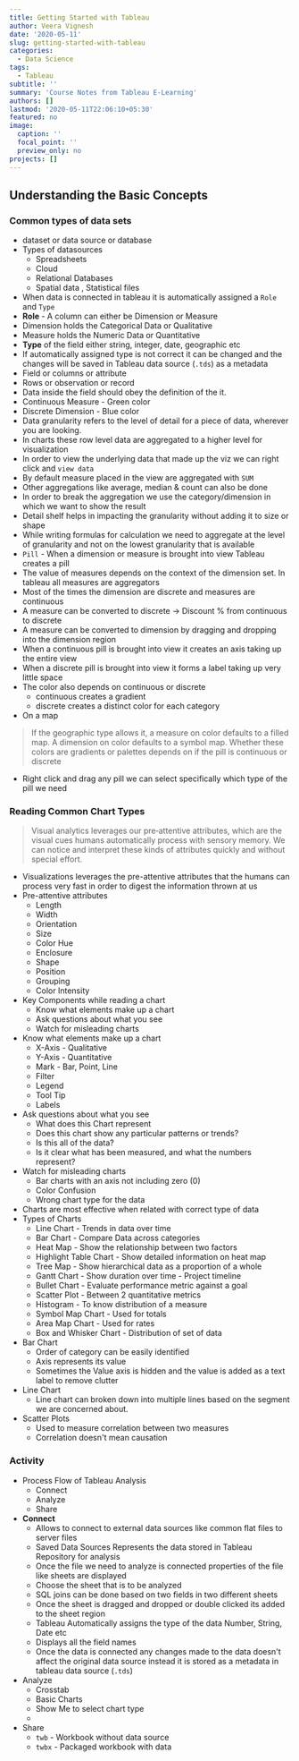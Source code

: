 ```yaml
---
title: Getting Started with Tableau
author: Veera Vignesh
date: '2020-05-11'
slug: getting-started-with-tableau
categories:
  - Data Science
tags:
  - Tableau
subtitle: ''
summary: 'Course Notes from Tableau E-Learning'
authors: []
lastmod: '2020-05-11T22:06:10+05:30'
featured: no
image:
  caption: ''
  focal_point: ''
  preview_only: no
projects: []
---
```

## Understanding the Basic Concepts

### Common types of data sets

- dataset or data source or database
- Types of datasources
  - Spreadsheets
  - Cloud
  - Relational Databases
  - Spatial data , Statistical files
- When data is connected in tableau it is automatically assigned a `Role` and `Type`
- **Role** - A column can either be Dimension or Measure
- Dimension holds the Categorical Data or Qualitative
- Measure holds the Numeric Data or Quantitative
- **Type**  of the field either string, integer, date, geographic etc
- If automatically assigned type is not correct it can be changed and the changes will be saved in Tableau data source (`.tds`) as a metadata
- Field or columns or attribute
- Rows or observation or record
- Data inside the field should obey the definition of the it.
- Continuous Measure - Green color
- Discrete Dimension - Blue color
- Data granularity refers to the level of detail for a piece of data, wherever you are looking.
- In charts these row level data are aggregated to a higher level for visualization
- In order to view the underlying data that made up the viz we can right click and `view data`
- By default measure placed in the view are aggregated with `SUM`
- Other aggregations like average, median & count can also be done
- In order to break the aggregation we use the category/dimension in which we want to show the result
- Detail shelf helps in impacting the granularity without adding it to size or shape
- While writing formulas for calculation we need to aggregate at the level of granularity and not on the lowest granularity that is available
- `Pill` - When a dimension or measure is brought into view Tableau creates a pill
- The value of measures depends on the context of the dimension set. In tableau all measures are aggregators
- Most of the times the dimension are discrete and measures are continuous
- A measure can be converted to discrete → Discount % from continuous to discrete
- A measure can be converted to dimension by dragging and dropping into the dimension region
- When a continuous pill is brought into view it creates an axis taking up the entire view
- When a discrete pill is brought into view it forms a label taking up very little space
- The color also depends on continuous or discrete
  - continuous creates a gradient
  - discrete creates a distinct color for each category
- On a map

> If the geographic type allows it, a measure on color defaults to a filled map. A dimension on color defaults to a symbol map. Whether these
> colors are gradients or palettes depends on if the pill is continuous or discrete

- Right click and drag any pill we can select specifically which type of the pill we need

### Reading Common Chart Types

> Visual analytics leverages our pre‑attentive attributes, which are the visual cues humans automatically process with sensory memory. We can notice and interpret these kinds of attributes quickly and without special effort.

- Visualizations leverages the pre-attentive attributes that the humans can process very fast in order to digest the information thrown at us
- Pre-attentive attributes
  - Length
  - Width
  - Orientation
  - Size
  - Color Hue
  - Enclosure
  - Shape
  - Position
  - Grouping
  - Color Intensity
- Key Components while reading a chart
  - Know what elements make up a chart
  - Ask questions about what you see
  - Watch for misleading charts
- Know what elements make up a chart
  - X-Axis - Qualitative
  - Y-Axis - Quantitative
  - Mark - Bar, Point, Line
  - Filter
  - Legend
  - Tool Tip
  - Labels
- Ask questions about what you see
  - What does this Chart represent
  - Does this chart show any particular patterns or trends?
  - Is this all of the data?
  - Is it clear what has been measured, and what the numbers represent?
- Watch for misleading charts
  - Bar charts with an axis not including zero (0)
  - Color Confusion
  - Wrong chart type for the data
- Charts are most effective when related with correct type of data
- Types of Charts
  - Line Chart - Trends in data over time
  - Bar Chart - Compare Data across categories
  - Heat Map - Show the relationship between two factors
  - Highlight Table Chart - Show detailed information on heat map
  - Tree Map - Show hierarchical data as a proportion of a whole
  - Gantt Chart - Show duration over time - Project timeline
  - Bullet Chart - Evaluate performance metric against a goal
  - Scatter Plot - Between 2 quantitative metrics
  - Histogram - To know distribution of a measure
  - Symbol Map Chart - Used for totals
  - Area Map Chart - Used for rates
  - Box and Whisker Chart - Distribution of set of data
- Bar Chart
  - Order of category can be easily identified
  - Axis represents its value
  - Sometimes the Value axis is hidden and the value is added as a text label to remove clutter
- Line Chart
  - Line chart can broken down into multiple lines based on the segment we are concerned about.
- Scatter Plots
  - Used to measure correlation between two measures
  - Correlation  doesn't mean causation

### Activity

- Process Flow of Tableau Analysis
  - Connect
  - Analyze
  - Share
- **Connect**
  - Allows to connect to external data sources like common flat files to server files
  - Saved Data Sources Represents the data stored in Tableau Repository for analysis
  - Once the file we need to analyze is connected properties of the file like sheets are displayed
  - Choose the sheet that is to be analyzed
  - SQL joins can be done based on two fields in two different sheets
  - Once the sheet is dragged and dropped or double clicked its added to the sheet region
  - Tableau Automatically assigns the type of the data Number, String, Date etc
  - Displays all the field names
  - Once the data is connected any changes made to the data doesn't affect the original data source instead it is stored as a metadata in tableau data source (`.tds`)
- Analyze
  - Crosstab
  - Basic Charts
  - Show Me to select chart type
  - 
- Share
  - `twb` - Workbook without data source
  - `twbx` - Packaged workbook with data